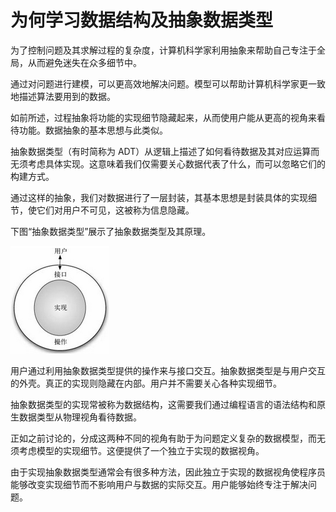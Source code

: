 # 为何学习数据结构及抽象数据类型

为了控制问题及其求解过程的复杂度，计算机科学家利用抽象来帮助自己专注于全局，从而避免迷失在众多细节中。

通过对问题进行建模，可以更高效地解决问题。模型可以帮助计算机科学家更一致地描述算法要用到的数据。

如前所述，过程抽象将功能的实现细节隐藏起来，从而使用户能从更高的视角来看待功能。数据抽象的基本思想与此类似。

抽象数据类型（有时简称为 ADT）从逻辑上描述了如何看待数据及其对应运算而无须考虑具体实现。这意味着我们仅需要关心数据代表了什么，而可以忽略它们的构建方式。

通过这样的抽象，我们对数据进行了一层封装，其基本思想是封装具体的实现细节，使它们对用户不可见，这被称为信息隐藏。

下图“抽象数据类型”展示了抽象数据类型及其原理。

![抽象数据类型](抽象数据类型.png)

用户通过利用抽象数据类型提供的操作来与接口交互。抽象数据类型是与用户交互的外壳。真正的实现则隐藏在内部。用户并不需要关心各种实现细节。

抽象数据类型的实现常被称为数据结构，这需要我们通过编程语言的语法结构和原生数据类型从物理视角看待数据。

正如之前讨论的，分成这两种不同的视角有助于为问题定义复杂的数据模型，而无须考虑模型的实现细节。这便提供了一个独立于实现的数据视角。

由于实现抽象数据类型通常会有很多种方法，因此独立于实现的数据视角使程序员能够改变实现细节而不影响用户与数据的实际交互。用户能够始终专注于解决问题。